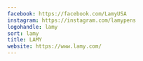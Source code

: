 ```yaml
---
facebook: https://facebook.com/LamyUSA
instagram: https://instagram.com/lamypens
logohandle: lamy
sort: lamy
title: LAMY
website: https://www.lamy.com/
---
```

